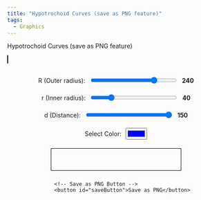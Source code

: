 ```yaml
---
title: "Hypotrochoid Curves (save as PNG feature)"
tags:
  - Graphics
---
```


Hypotrochoid Curves (save as PNG feature)

<style>
        canvas {
            border: 1px solid black;
        }
        .controls {
            margin-top: 20px;
            display: flex;
            flex-direction: column;
            align-items: center;
        }
        .control-group {
            margin: 10px 0;
            display: flex;
            align-items: center;
        }
        .control-group label {
            margin-right: 10px;
        }
        .color-spectrum {
            margin: 10px 0;
            width: 300px;
        }
        input[type="range"] {
            width: 200px;
        }
        .value-label {
            margin-left: 10px;
            font-weight: bold;
        }
</style>
<canvas id="canvas" width="600" height="600"></canvas>

<div class="controls">
        <div class="control-group">
            <label for="R">R (Outer radius):</label>
            <input type="range" id="R" min="50" max="300" value="240">
            <span id="R-value" class="value-label">240</span>
        </div>
        <div class="control-group">
            <label for="r">r (Inner radius):</label>
            <input type="range" id="r" min="10" max="150" value="40">
            <span id="r-value" class="value-label">40</span>
        </div>
        <div class="control-group">
            <label for="d">d (Distance):</label>
            <input type="range" id="d" min="10" max="150" value="150">
            <span id="d-value" class="value-label">150</span>
        </div>
        <div class="control-group">
            <label for="color">Select Color:</label>
            <input type="color" id="color" value="#0000ff">
        </div>
        <canvas id="gradientCanvas" width="300" height="50" class="color-spectrum"></canvas>

        <!-- Save as PNG Button -->
        <button id="saveButton">Save as PNG</button>
</div>

<script>
        const canvas = document.getElementById('canvas');
        const ctx = canvas.getContext('2d');
        const gradientCanvas = document.getElementById('gradientCanvas');
        const gradientCtx = gradientCanvas.getContext('2d');

        let R = 240;
        let r = 40;
        let d = 150;
        let rotationAngle = 0;
        let selectedColor = '#0000ff';

function drawHypotrochoid() {
    const width = canvas.width;
    const height = canvas.height;

    ctx.clearRect(0, 0, width, height);
    ctx.save();
    ctx.translate(width / 2, height / 2);
    ctx.rotate(rotationAngle * Math.PI / 180);
    ctx.translate(-width / 2, -height / 2);

    const colors = generateGradientColors(selectedColor, 16); // Create more colors for a smoother gradient
    let colorIndex = 0;

    let x0 = (R - r) * Math.cos(0) + d * Math.cos(((R - r) / r) * 0);
    let y0 = (R - r) * Math.sin(0) - d * Math.sin(((R - r) / r) * 0);
    ctx.moveTo(width / 2 + x0, height / 2 - y0);

    for (let t = 0; t <= 2 * Math.PI * r / Math.gcd(R, r); t += 0.01) {
        const x = (R - r) * Math.cos(t) + d * Math.cos(((R - r) / r) * t);
        const y = (R - r) * Math.sin(t) - d * Math.sin(((R - r) / r) * t);
        
        // Set strokeStyle to the current color in the gradient array

	if (t/(2*Math.PI) - Math.floor(t/(2*Math.PI)) < 0.001)
        ctx.strokeStyle = colors[colorIndex % colors.length];

        ctx.beginPath();
        ctx.moveTo(width / 2 + x0, height / 2 - y0);
        ctx.lineTo(width / 2 + x, height / 2 - y);
        ctx.stroke();

        // Move to the next color in the gradient
        colorIndex++;

        // Update previous point
        x0 = x;
        y0 = y;
    }

    ctx.restore();
    rotationAngle += 1;
}

        function drawHypotrochoidOLD() {
            const width = canvas.width;
            const height = canvas.height;

            ctx.clearRect(0, 0, width, height);
            ctx.save();
            ctx.translate(width / 2, height / 2);
            ctx.rotate(rotationAngle * Math.PI / 180);
            ctx.translate(-width / 2, -height / 2);

            ctx.beginPath();
            const gradient = ctx.createLinearGradient(0, 0, width, height);
            const colors = generateGradientColors(selectedColor, 32);
            colors.forEach((color, index) => {
                gradient.addColorStop(index / (colors.length - 1), color);
            });
            ctx.strokeStyle = gradient;
            ctx.lineWidth = 2;

            let x0 = (R - r) * Math.cos(0) + d * Math.cos(((R - r) / r) * 0);
            let y0 = (R - r) * Math.sin(0) - d * Math.sin(((R - r) / r) * 0);
            ctx.moveTo(width / 2 + x0, height / 2 - y0);

            for (let t = 0; t <= 2 * Math.PI * r / Math.gcd(R, r); t += 0.01) {
                const x = (R - r) * Math.cos(t) + d * Math.cos(((R - r) / r) * t);
                const y = (R - r) * Math.sin(t) - d * Math.sin(((R - r) / r) * t);
                ctx.lineTo(width / 2 + x, height / 2 - y);
            }

            ctx.stroke();
            ctx.restore();

            rotationAngle += 1;
        }

        Math.gcd = function(a, b) {
            return b ? Math.gcd(b, a % b) : Math.abs(a);
        };

        function generateGradientColors(baseColor, steps) {
            let base = hexToRgb(baseColor);
            let colors = [];
            for (let i = 0; i < steps; i++) {
                let ratio = i / (steps - 1);
                let color = {
                    r: Math.round(base.r * (1 - ratio)),
                    g: Math.round(base.g * (1 - ratio)),
                    b: Math.round(base.b * (1 - ratio))
                };
                colors.push(`rgb(${color.r}, ${color.g}, ${color.b})`);
            }
            return colors;
        }

        function hexToRgb(hex) {
            let bigint = parseInt(hex.slice(1), 16);
            let r = (bigint >> 16) & 255;
            let g = (bigint >> 8) & 255;
            let b = bigint & 255;
            return { r, g, b };
        }

        function drawColorGradient() {
            const colors = generateGradientColors(selectedColor, 32);
            const width = gradientCanvas.width;
            const height = gradientCanvas.height;
            gradientCtx.clearRect(0, 0, width, height);
            const grad = gradientCtx.createLinearGradient(0, 0, width, 0);
            colors.forEach((color, index) => {
                grad.addColorStop(index / (colors.length - 1), color);
            });
            gradientCtx.fillStyle = grad;
            gradientCtx.fillRect(0, 0, width, height);
        }

        document.getElementById('R').addEventListener('input', function() {
            R = parseInt(this.value);
            document.getElementById('R-value').innerText = this.value;
        });
        document.getElementById('r').addEventListener('input', function() {
            r = parseInt(this.value);
            document.getElementById('r-value').innerText = this.value;
        });
        document.getElementById('d').addEventListener('input', function() {
            d = parseInt(this.value);
            document.getElementById('d-value').innerText = this.value;
        });
        document.getElementById('color').addEventListener('input', function() {
            selectedColor = this.value;
            drawColorGradient();
        });

        setInterval(drawHypotrochoid, 100);
        drawColorGradient();

        // Function to save the canvas as an image file
//        function saveCanvasAsImage1111(canvas) {
//            const dataURL = canvas.toDataURL('image/png');
//            const link = document.createElement('a');
//            link.href = dataURL;
//            link.download = 'canvas_image.png';
//            document.body.appendChild(link);
//            link.click();
//            document.body.removeChild(link);
//        }

        // Event listener for the "Save as PNG" button
        //document.getElementById('saveButton').addEventListener('click', function() {
        //    saveCanvasAsImage(canvas);
        //});


// Function to save the canvas as an image file with dynamic filename
function saveCanvasAsImage(canvas) {
    const dataURL = canvas.toDataURL('image/png');
    
    // Create the filename with current values of R, r, and d
    const filename = `hypotrochoid_R_${R}_r_${r}_d_${d}.png`;
    
    const link = document.createElement('a');
    link.href = dataURL;
    link.download = filename;
    document.body.appendChild(link);
    link.click();
    document.body.removeChild(link);
}

// Event listener for the "Save as PNG" button
document.getElementById('saveButton').addEventListener('click', function() {
    saveCanvasAsImage(canvas);
});
</script>
